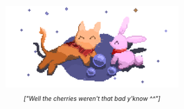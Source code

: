 <div align="center">

<img src="banner.png" width="400" alt="drawing">

_["Well the cherries weren't that bad y'know ^^"]_

</div>
